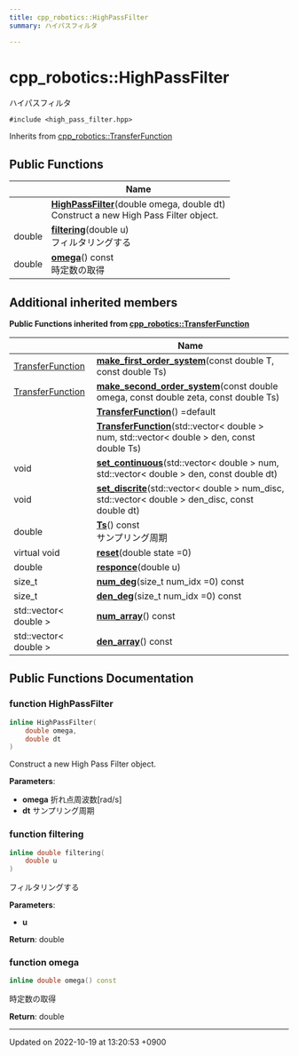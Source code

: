 ```yaml
---
title: cpp_robotics::HighPassFilter
summary: ハイパスフィルタ 

---
```


# cpp_robotics::HighPassFilter



ハイパスフィルタ 


`#include <high_pass_filter.hpp>`

Inherits from [cpp_robotics::TransferFunction](/cpp_robotics/doxybook/Classes/classcpp__robotics_1_1TransferFunction/)

## Public Functions

|                | Name           |
| -------------- | -------------- |
| | **[HighPassFilter](/cpp_robotics/doxybook/Classes/classcpp__robotics_1_1HighPassFilter/#function-highpassfilter)**(double omega, double dt)<br>Construct a new High Pass Filter object.  |
| double | **[filtering](/cpp_robotics/doxybook/Classes/classcpp__robotics_1_1HighPassFilter/#function-filtering)**(double u)<br>フィルタリングする  |
| double | **[omega](/cpp_robotics/doxybook/Classes/classcpp__robotics_1_1HighPassFilter/#function-omega)**() const<br>時定数の取得  |

## Additional inherited members

**Public Functions inherited from [cpp_robotics::TransferFunction](/cpp_robotics/doxybook/Classes/classcpp__robotics_1_1TransferFunction/)**

|                | Name           |
| -------------- | -------------- |
| [TransferFunction](/cpp_robotics/doxybook/Classes/classcpp__robotics_1_1TransferFunction/) | **[make_first_order_system](/cpp_robotics/doxybook/Classes/classcpp__robotics_1_1TransferFunction/#function-make-first-order-system)**(const double T, const double Ts) |
| [TransferFunction](/cpp_robotics/doxybook/Classes/classcpp__robotics_1_1TransferFunction/) | **[make_second_order_system](/cpp_robotics/doxybook/Classes/classcpp__robotics_1_1TransferFunction/#function-make-second-order-system)**(const double omega, const double zeta, const double Ts) |
| | **[TransferFunction](/cpp_robotics/doxybook/Classes/classcpp__robotics_1_1TransferFunction/#function-transferfunction)**() =default |
| | **[TransferFunction](/cpp_robotics/doxybook/Classes/classcpp__robotics_1_1TransferFunction/#function-transferfunction)**(std::vector< double > num, std::vector< double > den, const double Ts) |
| void | **[set_continuous](/cpp_robotics/doxybook/Classes/classcpp__robotics_1_1TransferFunction/#function-set-continuous)**(std::vector< double > num, std::vector< double > den, const double dt) |
| void | **[set_discrite](/cpp_robotics/doxybook/Classes/classcpp__robotics_1_1TransferFunction/#function-set-discrite)**(std::vector< double > num_disc, std::vector< double > den_disc, const double dt) |
| double | **[Ts](/cpp_robotics/doxybook/Classes/classcpp__robotics_1_1TransferFunction/#function-ts)**() const<br>サンプリング周期  |
| virtual void | **[reset](/cpp_robotics/doxybook/Classes/classcpp__robotics_1_1TransferFunction/#function-reset)**(double state =0) |
| double | **[responce](/cpp_robotics/doxybook/Classes/classcpp__robotics_1_1TransferFunction/#function-responce)**(double u) |
| size_t | **[num_deg](/cpp_robotics/doxybook/Classes/classcpp__robotics_1_1TransferFunction/#function-num-deg)**(size_t num_idx =0) const |
| size_t | **[den_deg](/cpp_robotics/doxybook/Classes/classcpp__robotics_1_1TransferFunction/#function-den-deg)**(size_t num_idx =0) const |
| std::vector< double > | **[num_array](/cpp_robotics/doxybook/Classes/classcpp__robotics_1_1TransferFunction/#function-num-array)**() const |
| std::vector< double > | **[den_array](/cpp_robotics/doxybook/Classes/classcpp__robotics_1_1TransferFunction/#function-den-array)**() const |


## Public Functions Documentation

### function HighPassFilter

```cpp
inline HighPassFilter(
    double omega,
    double dt
)
```

Construct a new High Pass Filter object. 

**Parameters**: 

  * **omega** 折れ点周波数[rad/s] 
  * **dt** サンプリング周期 


### function filtering

```cpp
inline double filtering(
    double u
)
```

フィルタリングする 

**Parameters**: 

  * **u** 


**Return**: double 

### function omega

```cpp
inline double omega() const
```

時定数の取得 

**Return**: double 

-------------------------------

Updated on 2022-10-19 at 13:20:53 +0900
